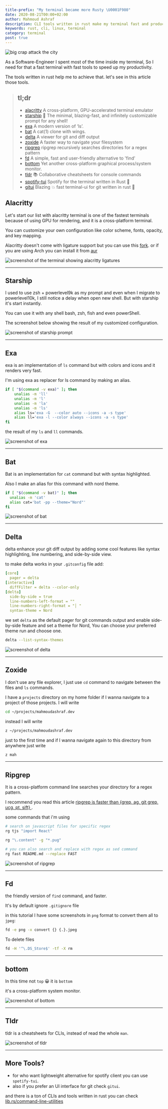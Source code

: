 ```yaml
---
title-prefix: "My terminal became more Rusty \U0001F980"
date: 2020-08-21T00:00+02:00
author: Mahmoud Ashraf
description: CLI tools written in rust make my terminal fast and productive
keywords: rust, cli, linux, terminal
category: terminal
post: true
---
```


![big crap attack the city](/blog/my-terminal-became-more-rusty/cover.jpeg)

As a Software-Engineer I spent most of the time inside my terminal, So
I need for that a fast terminal with fast tools to speed up my productivity.

The tools written in rust help me to achieve that. let's see in this article
those tools.

> ## tl;dr
>
> - [alacritty](https://github.com/alacritty/alacritty) A cross-platform, GPU-accelerated terminal emulator
> - [starship](https://github.com/starship/starship) 🌌 The minimal, blazing-fast, and infinitely customizable prompt for any shell!
> - [exa](https://github.com/ogham/exa) A modern version of ‘ls’.
> - [bat](https://github.com/sharkdp/bat) A cat(1) clone with wings.
> - [delta](https://github.com/dandavison/delta) A viewer for git and diff output
> - [zoxide](https://github.com/ajeetdsouza/zoxide) A faster way to navigate your filesystem
> - [ripgrep](https://github.com/burntsushi/ripgrep) ripgrep recursively searches directories for a regex pattern
> - [fd](https://github.com/sharkdp/fd) A simple, fast and user-friendly alternative to 'find'
> - [bottom](https://github.com/clementtsang/bottom) Yet another cross-platform graphical process/system monitor.
> - [tldr](https://github.com/tldr-pages/tldr) 📚 Collaborative cheatsheets for console commands
> - [spotify-tui](https://github.com/rigellute/spotify-tui) Spotify for the terminal written in Rust 🚀
> - [gitui](https://github.com/extrawurst/gitui) Blazing 💥 fast terminal-ui for git written in rust 🦀

## Alacritty

Let's start our list with alacritty terminal is one of the fastest terminals
because of using GPU for rendering, and it is a cross-platform terminal.

You can customize your own configuration like color scheme, fonts, opacity, and key mapping.

Alacritty doesn't come with ligature support but you can use
this [fork](https://github.com/zenixls2/alacritty/tree/ligature). or if
you are using Arch you can install it from [aur](https://aur.archlinux.org/packages/alacritty-ligatures/)

![screenshot of the terminal showing alacritty ligatures](/blog/my-terminal-became-more-rusty/alacritty.jpeg)

---

## Starship

I used to use zsh + powerlevel9k as my prompt and even when I migrate to powerlevel10k, I still
notice a delay when open new shell. But with starship it's start instantly.

You can use it with any shell bash, zsh, fish and even powerShell.

The screenshot below showing the result of my customized configuration.

![screenshot of starship prompt](/blog/my-terminal-became-more-rusty/starship.jpeg)

---

## Exa

exa is an implementation of `ls` command but with colors and icons and it renders very fast.

I'm using exa as replacer for ls command by making an alias.

```bash
if [ "$(command -v exa)" ]; then
    unalias -m 'll'
    unalias -m 'l'
    unalias -m 'la'
    unalias -m 'ls'
    alias ls='exa -G  --color auto --icons -a -s type'
    alias ll='exa -l --color always --icons -a -s type'
fi
```

the result of my `ls` and `ll` commands.

![screenshot of exa](/blog/my-terminal-became-more-rusty/exa.jpeg)

---

## Bat

Bat is an implementation for `cat` command but with syntax highlighted.

Also I make an alias for this command with nord theme.

```bash
if [ "$(command -v bat)" ]; then
  unalias -m 'cat'
  alias cat='bat -pp --theme="Nord"'
fi
```

![screenshot of bat](/blog/my-terminal-became-more-rusty/bat.jpeg)

---

## Delta

delta enhance your git diff output by adding some cool features like syntax highlighting,
line numbering, and side-by-side view.

to make delta works in your `.gitconfig` file add:

```yaml
[core]
  pager = delta
[interactive]
  diffFilter = delta --color-only
[delta]
  side-by-side = true
  line-numbers-left-format = ""
  line-numbers-right-format = "│ "
  syntax-theme = Nord
```

we set `delta` as the default pager for git commands output and enable side-by-side
feature and set a theme for Nord, You can choose your preferred theme run and choose one.

```bash
delta --list-syntax-themes
```

![screenshot of delta](/blog/my-terminal-became-more-rusty/delta.jpeg)

---

## Zoxide

I don't use any file explorer, I just use `cd` command to navigate between the files and `ls` commands.

I have a `projects` directory on my home folder if I wanna navigate to a project of those projects.
I will write

```bash
cd ~/projects/mahmoudashraf.dev
```

instead I will write

```bash
z ~/projects/mahmoudashraf.dev
```

just to the first time and if I wanna navigate again to this directory from anywhere
just write

```bash
z mah
```

---

## Ripgrep

It is a cross-platform command line searches your directory for a regex pattern.

I recommend you read this article [ripgrep is faster than {grep, ag, git grep, ucg, pt, sift}
](https://blog.burntsushi.net/ripgrep/).

some commands that i'm using

```bash
# search on javascript files for specific regex
rg tjs "import React"

rg "\.content" -g "*.pug"

# you can also search and replace with regex as sed command
rg fast README.md --replace FAST
```

![screenshot of ripgrep](/blog/my-terminal-became-more-rusty/ripgrep.jpeg)

---

## Fd

the friendly version of `find` command, and faster.

It's by default ignore `.gitignore` file

in this tutorial I have some screenshots in `png` format to convert them all to `jpeg`:

```bash
fd -e png -x convert {} {.}.jpeg
```

To delete files

```bash
fd -H '^\.DS_Store$' -tf -X rm
```

---

## bottom

In this time not `top` 😀 it is `bottom`

it's a cross-platform system monitor.

![screenshot of bottom](/blog/my-terminal-became-more-rusty/bottom.jpeg)

---

## Tldr

tldr is a cheatsheets for CLIs, instead of read the whole `man`.

![screenshot of tldr](/blog/my-terminal-became-more-rusty/tldr.jpeg)

---

## More Tools?

- for who want lightweight alternative for spotify client you can use `spotify-tui`.
- also if you prefer an UI interface for git check `gitui`.

and there is a ton of CLIs and tools written in rust you can check
[lib.rs/command-line-utilities](https://lib.rs/command-line-utilities)
